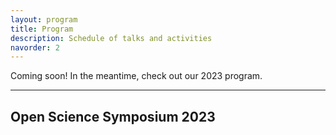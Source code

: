```yaml
---
layout: program
title: Program
description: Schedule of talks and activities
navorder: 2
---
```


Coming soon! In the meantime, check out our 2023 program.

--------

## Open Science Symposium 2023